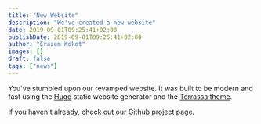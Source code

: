 ```yaml
---
title: "New Website"
description: "We've created a new website"
date: 2019-09-01T09:25:41+02:00
publishDate: 2019-09-01T09:25:41+02:00
author: "Erazem Kokot"
images: []
draft: false
tags: ["news"]
---
```


You've stumbled upon our revamped website.
It was built to be modern and fast using the [Hugo](https://gohugo.io/)
static website generator and the
[Terrassa theme](https://github.com/danielkvist/hugo-terrassa-theme).

If you haven't already, check out our 
[Github project page](https://github.com/deadhead420/anarchy-linux).
